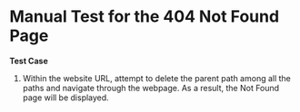 # **Manual Test for the 404 Not Found Page**

**Test Case**
1. Within the website URL, attempt to delete the parent path among all the paths and navigate through the webpage. As a result, the Not Found page will be displayed.
